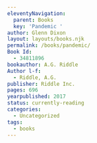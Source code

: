 ```yaml
---
eleventyNavigation:
  parent: Books
  key: 'Pandemic '
author: Glenn Dixon
layout: layouts/books.njk
permalink: /books/pandemic/
Book Id:
  - 34811896
bookauthor: A.G. Riddle
Author l-f:
  - Riddle, A.G.
publisher: Riddle Inc.
pages: 696
yearpublished: 2017
status: currently-reading
categories:
  - Uncategorized
tags:
  - books
---
```

